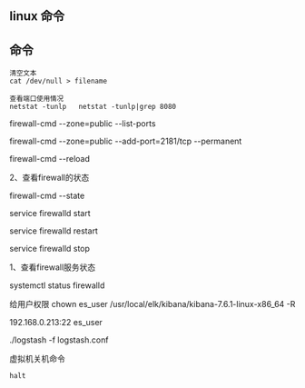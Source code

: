 ## linux 命令

## 命令

    清空文本
    cat /dev/null > filename
    
    查看端口使用情况
    netstat -tunlp   netstat -tunlp|grep 8080


firewall-cmd --zone=public --list-ports

firewall-cmd --zone=public --add-port=2181/tcp --permanent

firewall-cmd --reload

2、查看firewall的状态

firewall-cmd --state

service firewalld start

service firewalld restart

service firewalld stop

1、查看firewall服务状态

systemctl status firewalld

给用户权限
chown es_user /usr/local/elk/kibana/kibana-7.6.1-linux-x86_64 -R


192.168.0.213:22        es_user

./logstash -f logstash.conf

虚拟机关机命令
    
    halt